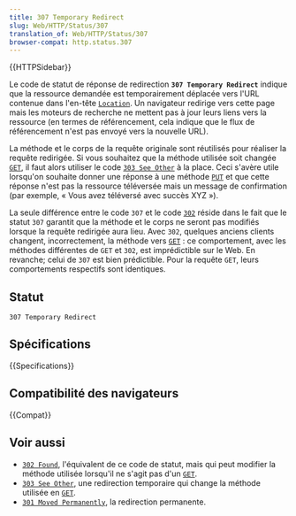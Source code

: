 ```yaml
---
title: 307 Temporary Redirect
slug: Web/HTTP/Status/307
translation_of: Web/HTTP/Status/307
browser-compat: http.status.307
---
```

{{HTTPSidebar}}

Le code de statut de réponse de redirection **`307 Temporary Redirect`** indique que la ressource demandée est temporairement déplacée vers l'URL contenue dans l'en-tête [`Location`](/fr/docs/Web/HTTP/Headers/Location). Un navigateur redirige vers cette page mais les moteurs de recherche ne mettent pas à jour leurs liens vers la ressource (en termes de référencement, cela indique que le flux de référencement n'est pas envoyé vers la nouvelle URL).

La méthode et le corps de la requête originale sont réutilisés pour réaliser la requête redirigée. Si vous souhaitez que la méthode utilisée soit changée [`GET`](/fr/docs/Web/HTTP/Methods/GET), il faut alors utiliser le code [`303 See Other`](/fr/docs/Web/HTTP/Status/303) à la place. Ceci s'avère utile lorsqu'on souhaite donner une réponse à une méthode [`PUT`](/fr/docs/Web/HTTP/Methods/PUT) et que cette réponse n'est pas la ressource téléversée mais un message de confirmation (par exemple, «&nbsp;Vous avez téléversé avec succès XYZ&nbsp;»).

La seule différence entre le code `307` et le code [`302`](/fr/docs/Web/HTTP/Status/302) réside dans le fait que le statut `307` garantit que la méthode et le corps ne seront pas modifiés lorsque la requête redirigée aura lieu. Avec `302`, quelques anciens clients changent, incorrectement, la méthode vers [`GET`](/fr/docs/Web/HTTP/Methods/GET)&nbsp;: ce comportement, avec les méthodes différentes de `GET` et `302`, est imprédictible sur le Web. En revanche; celui de `307` est bien prédictible. Pour la requête `GET`, leurs comportements respectifs sont identiques.

## Statut

```
307 Temporary Redirect
```

## Spécifications

{{Specifications}}

## Compatibilité des navigateurs

{{Compat}}

## Voir aussi

- [`302 Found`](/fr/docs/Web/HTTP/Status/302), l'équivalent de ce code de statut, mais qui peut modifier la méthode utilisée lorsqu'il ne s'agit pas d'un [`GET`](/fr/docs/Web/HTTP/Methods/GET).
- [`303 See Other`](/fr/docs/Web/HTTP/Status/303), une redirection temporaire qui change la méthode utilisée en [`GET`](/fr/docs/Web/HTTP/Methods/GET).
- [`301 Moved Permanently`](/fr/docs/Web/HTTP/Status/301), la redirection permanente.
